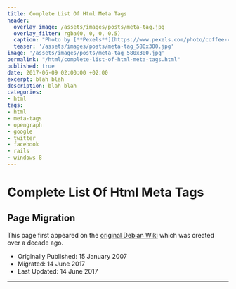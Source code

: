 ```yaml
---
title: Complete List Of Html Meta Tags
header:
  overlay_image: /assets/images/posts/meta-tag.jpg
  overlay_filter: rgba(0, 0, 0, 0.5)
  caption: "Photo by [**Pexels**](https://www.pexels.com/photo/coffee-cup-mug-apple-4159/)"
  teaser: '/assets/images/posts/meta-tag_580x300.jpg'
image: '/assets/images/posts/meta-tag_580x300.jpg'
permalink: "/html/complete-list-of-html-meta-tags.html"
published: true
date: 2017-06-09 02:00:00 +02:00
excerpt: blah blah
description: blah blah
categories:
- html
tags:
- html
- meta-tags
- opengraph
- google
- twitter
- facebook
- rails
- windows 8
---
```

# Complete List Of Html Meta Tags

## Page Migration
This page first appeared on the [original Debian Wiki][history] which was created over a decade ago.

 - Originally Published: 15 January 2007
 - Migrated: 14 June 2017
 - Last Updated: 14 June 2017
---

[history]: /howto-history/
